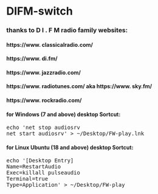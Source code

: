 # DIFM-switch

### thanks to  D I . F M  radio family websites:

#### https://www. classicalradio.com/
#### https://www. di.fm/
#### https://www. jazzradio.com/
#### https://www. radiotunes.com/ aka https://www. sky.fm/
#### https://www. rockradio.com/

#### for Windows (7 and above) desktop Sortcut:
<pre>echo 'net stop audiosrv
net start audiosrv' > ~/Desktop/FW-play.lnk
</pre>

#### for Linux Ubuntu (18 and above) desktop Sortcut:
<pre>echo '[Desktop Entry]
Name=RestartAudio
Exec=killall pulseaudio
Terminal=true
Type=Application' > ~/Desktop/FW-play
</pre>
